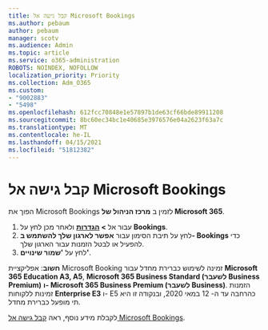 ```yaml
---
title: קבל גישה אל Microsoft Bookings
ms.author: pebaum
author: pebaum
manager: scotv
ms.audience: Admin
ms.topic: article
ms.service: o365-administration
ROBOTS: NOINDEX, NOFOLLOW
localization_priority: Priority
ms.collection: Adm_O365
ms.custom:
- "9002883"
- "5498"
ms.openlocfilehash: 612fcc70848e1e57897b1de63cf66bde89911208
ms.sourcegitcommit: 8bc60ec34bc1e40685e3976576e04a2623f63a7c
ms.translationtype: MT
ms.contentlocale: he-IL
ms.lasthandoff: 04/15/2021
ms.locfileid: "51812382"
---
```

# <a name="get-access-to-microsoft-bookings"></a>קבל גישה אל Microsoft Bookings

הפוך את Microsoft Bookings לזמין ב **מרכז הניהול של Microsoft 365**.

1. עבור אל **> [הגדרות](https://admin.microsoft.com/Adminportal/Home?source=applauncher#/Settings/Services)** ולאחר מכן לחץ על **Bookings**.
2. לחץ על תיבת הסימון עבור **אפשר לארגון שלך להשתמש ב- Bookings** כדי להפעיל או לבטל הזמנות עבור הארגון שלך.
3. לחץ על **'שמור שינויים'**.

**חשוב**: אפליקציית Microsoft Booking זמינה לשימוש כברירת מחדל עבור **Microsoft 365 Education A3, A5**, **Microsoft 365 Business Standard (לשעבר Business Premium)** **ו- Microsoft 365 Business Premium (לשעבר Business)**. הזמנות זמינות ללקוחות **Enterprise E3** ו- E5 כהרחבה עד ה- 12 במאי 2020, ובנקודה זו היא תי מופעל כברירת מחדל.

לקבלת מידע נוסף, ראה [קבל גישה אל Microsoft Bookings](https://support.microsoft.com/en-us/office/get-access-to-microsoft-bookings-5382dc07-aaa5-45c9-8767-502333b214ce).
